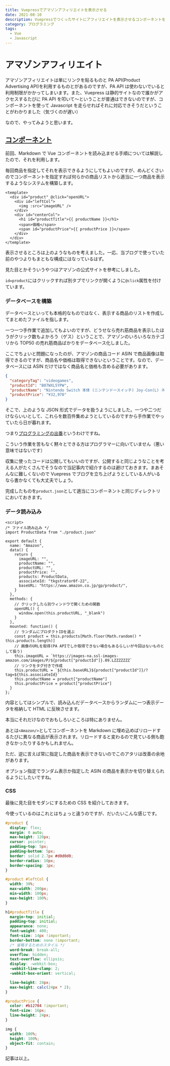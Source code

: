 ```yaml
---
title: Vuepressでアマゾンアフィリエイトを表示させる
date: 2021-08-10
description: Vuepressでつくったサイトにアフィリエイトを表示させるコンポーネントを作成する手順について解説
category: プログラミング
tags:
  - Vue
  - Javascript
---
```


# アマゾンアフィリエイト

アマゾンアフィリエイトは単にリンクを貼るものと PA API(Product Advertising API)を利用するものとがあるのですが、PA API は使わないでいると利用制限がかかってしまいます。また、Vuepress は静的サイトなので誰かがアクセスするたびに PA API を叩いて〜ということが普通はできないのですが、コンポーネントを使って Javascript を走らせればそれに対応できそうだということがわかりました（気づくのが遅い）

なので、やってみようと思います。

## [コンポーネント](https://tkgstrator.work/posts/2021/08/02/markdownvue.html)

前回、Markdown で Vue コンポーネントを読み込ませる手順については解説したので、それを利用します。

毎回商品を指定してそれを表示できるようにしてもよいのですが、めんどくさいのでコンポーネントを指定すれば何らかの商品リストから適当に一つ商品を表示するようなシステムを構築します。

```vue
<template>
  <div id="product" @click="openURL">
    <div id="leftCol">
      <img :src="imageURL" />
    </div>
    <div id="centerCol">
      <h1 id="productTitle">{{ productName }}</h1>
      <span>価格</span>
      <span id="productPrice">{{ productPrice }}</span>
    </div>
  </div>
</template>
```

表示させるところは上のようなものを考えました。一応、当ブログで使っていた前のやつよりもまともな構成にはなっているはず。

見た目とかそういうやつはアマゾンの公式サイトを参考にしました。

`id=product`にはクリックすれば別タブでリンクが開くように`@click`属性を付けています。

### データベースを構築

データベースといっても本格的なものではなく、表示する商品のリストを作成してまとめたファイルを指します。

一つ一つ手作業で追加してもよいのですが、どうせなら売れ筋商品を表示したほうがクリック数もよかろう（ゲス）ということで、アマゾンのいろいろなカテゴリから TOP50 の売れ筋商品ばかりをデータベース化しました。

ここでちょいと問題になったのが、アマゾンの商品コード ASIN で商品画像は取得できるのですが、商品名や価格は取得できないということです。なので、データベースには ASIN だけではなく商品名と価格も含める必要があります。

```json
{
  "categoryTag": "videogames",
  "productId": "B07WXL5YPW",
  "productName": "Nintendo Switch 本体 (ニンテンドースイッチ) Joy-Con(L) ネオンブルー/(R) ネオンレッド",
  "productPrice": "¥32,970"
}
```

そこで、上のような JSON 形式でデータを扱うようにしました。一つや二つだけならいいとして、これらを数百件集めようとしているのですから手作業でやっていたら日が暮れます。

つまり[プログラミングの出番](https://tkgstrator.work/posts/2021/06/16/whyprogramming.html)というわけですね。

こういう作業を苦もなく黙々とできる方はプログラマーに向いていません（悪い意味ではないです）

収集に使ったコードは公開してもいいのですが、公開すると同じようなことを考える人がたくさんでそうなので当記事内で紹介するのは避けておきます。まあそんなに難しくないので Vuepress でブログを立ち上げようとしている人がいるなら書かなくても大丈夫でしょう。

完成したものを`product.json`として適当にコンポーネントと同じディレクトリにおいておきます。

### データ読み込み

```vue
<script>
/* ファイル読み込み */
import ProductData from "./product.json"

export default {
  name: "Amazon",
  data() {
    return {
      imageURL: "",
      productName: "",
      productURL: "",
      productPrice: "",
      products: ProductData,
      associateId: "tkgstrator0f-22",
      baseURL: "https://www.amazon.co.jp/gp/product/",
    }
  },
  methods: {
    // クリックしたら別ウィンドウで開くための関数
    openURL() {
      window.open(this.productURL, "_blank")
    }
  },
  mounted: function() {
    // ランダムにプロダクトIDを選ぶ
    const product = this.products[Math.floor(Math.random() * this.products.length)]
    // 画像のURLを取得(PA APIでしか取得できない場合もあるらしいが今回はないものとして扱う)
    this.imageURL = `https://images-na.ssl-images-amazon.com/images/P/${product["productId"]}.09.LZZZZZZZ`
    // リンクをタグ付きで作成
    this.productURL = `${this.baseURL}${product["productId"]}/?tag=${this.associateId}`
    this.productName = product["productName"]
    this.productPrice = product["productPrice"]
  }
};
```

内容としてはシンプルで、読み込んだデータベースからランダムに一つ表示データを格納して HTML に反映させます。

本当にそれだけなのでおもしろいところは特にありません。

あとは`<Amazon/>`としてコンポーネントを Markdown に埋め込めばリロードするたびに異なる商品が表示されます。リロードすると変わるので見ている側も飽きなかったりするかもしれません。

ただ、逆に言えば常に指定した商品を表示できないのでこのアタリは改善の余地があります。

オプション指定でランダム表示か指定した ASIN の商品を表示かを切り替えられるようにしたいですね。

### CSS

最後に見た目をモダンにするための CSS を紹介しておきます。

今使っているのはこれとはちょっと違うのですが、だいたいこんな感じです。

```css
#product {
  display: flex;
  margin: 0 auto;
  max-height: 120px;
  cursor: pointer;
  padding-top: 5px;
  padding-bottom: 5px;
  border: solid 2.7px #d0d0d0;
  border-radius: 10px;
  border-spacing: 1px;
}

#product #leftCol {
  width: 30%;
  max-width: 200px;
  min-width: 100px;
  max-height: 100%;
}

h1#productTitle {
  margin-top: initial;
  padding-top: initial;
  appearance: none;
  font-weight: 400;
  font-size: 14px !important;
  border-bottom: none !important;
  /* 省略するためのスタイル */
  word-break: break-all;
  overflow: hidden;
  text-overflow: ellipsis;
  display: -webkit-box;
  -webkit-line-clamp: 2;
  -webkit-box-orient: vertical;

  line-height: 24px;
  max-height: calc(24px * 2);
}

#productPrice {
  color: #b12704 !important;
  font-size: 16px;
  line-height: 24px;
}

img {
  width: 100%;
  height: 100%;
  object-fit: contain;
}
```

記事は以上。

<Amazon/>

